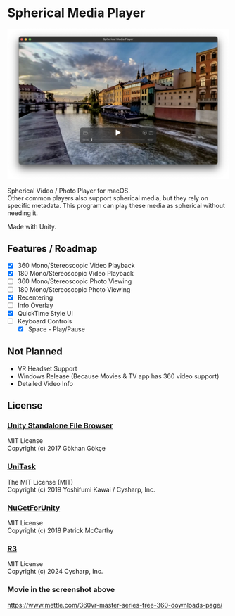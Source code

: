 # Spherical Media Player

![](./Docs/Screenshot.png)

Spherical Video / Photo Player for macOS.  
Other common players also support spherical media, but they rely on specific metadata. This program can play these media as spherical without needing it.

Made with Unity.

## Features / Roadmap

- [x] 360 Mono/Stereoscopic Video Playback
- [x] 180 Mono/Stereoscopic Video Playback
- [ ] 360 Mono/Stereoscopic Photo Viewing
- [ ] 180 Mono/Stereoscopic Photo Viewing
- [x] Recentering
- [ ] Info Overlay
- [x] QuickTime Style UI
- [ ] Keyboard Controls
    - [x] Space - Play/Pause

## Not Planned

- VR Headset Support
- Windows Release (Because Movies & TV app has 360 video support)
- Detailed Video Info

## License

### [Unity Standalone File Browser](https://github.com/gkngkc/UnityStandaloneFileBrowser)

MIT License  
Copyright (c) 2017 Gökhan Gökçe

### [UniTask](https://github.com/Cysharp/UniTask)

The MIT License (MIT)  
Copyright (c) 2019 Yoshifumi Kawai / Cysharp, Inc.

### [NuGetForUnity](https://github.com/GlitchEnzo/NuGetForUnity)

MIT License  
Copyright (c) 2018 Patrick McCarthy

### [R3](https://github.com/Cysharp/R3)

MIT License  
Copyright (c) 2024 Cysharp, Inc.

### Movie in the screenshot above

https://www.mettle.com/360vr-master-series-free-360-downloads-page/